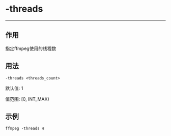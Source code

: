 # -threads

---

## 作用

指定ffmpeg使用的线程数


## 用法

```shell
-threads <threads_count>
```

默认值: 1

值范围: [0, INT_MAX)

## 示例

```shell
ffmpeg -threads 4
```
